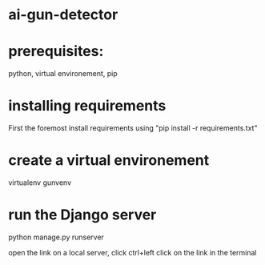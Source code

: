 # ai-gun-detector


# prerequisites: 
python, virtual environement, pip


# installing requirements
First the foremost install requirements using "pip install -r requirements.txt"


# create a virtual environement
virtualenv gunvenv


# run the Django server
python manage.py runserver


open the link on a local server, click ctrl+left click on the link in the terminal
